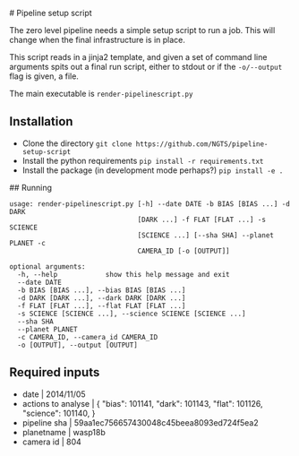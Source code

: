 # Pipeline setup script

The zero level pipeline needs a simple setup script to run a job. This will change when the final infrastructure is in place.

This script reads in a jinja2 template, and given a set of command line arguments spits out a final run script, either to stdout or if the `-o/--output` flag is given, a file.

The main executable is `render-pipelinescript.py`

## Installation

* Clone the directory `git clone https://github.com/NGTS/pipeline-setup-script`
* Install the python requirements `pip install -r requirements.txt`
* Install the package (in development mode perhaps?) `pip install -e .`


## Running

```
usage: render-pipelinescript.py [-h] --date DATE -b BIAS [BIAS ...] -d DARK
                                [DARK ...] -f FLAT [FLAT ...] -s SCIENCE
                                [SCIENCE ...] [--sha SHA] --planet PLANET -c
                                CAMERA_ID [-o [OUTPUT]]

optional arguments:
  -h, --help            show this help message and exit
  --date DATE
  -b BIAS [BIAS ...], --bias BIAS [BIAS ...]
  -d DARK [DARK ...], --dark DARK [DARK ...]
  -f FLAT [FLAT ...], --flat FLAT [FLAT ...]
  -s SCIENCE [SCIENCE ...], --science SCIENCE [SCIENCE ...]
  --sha SHA
  --planet PLANET
  -c CAMERA_ID, --camera_id CAMERA_ID
  -o [OUTPUT], --output [OUTPUT]
```

## Required inputs

* date | 2014/11/05
* actions to analyse | {
  "bias": 101141,
  "dark": 101143,
  "flat": 101126,
  "science": 101140,
}
* pipeline sha | 59aa1ec756657430048c45beea8093ed724f5ea2
* planetname | wasp18b
* camera id | 804
